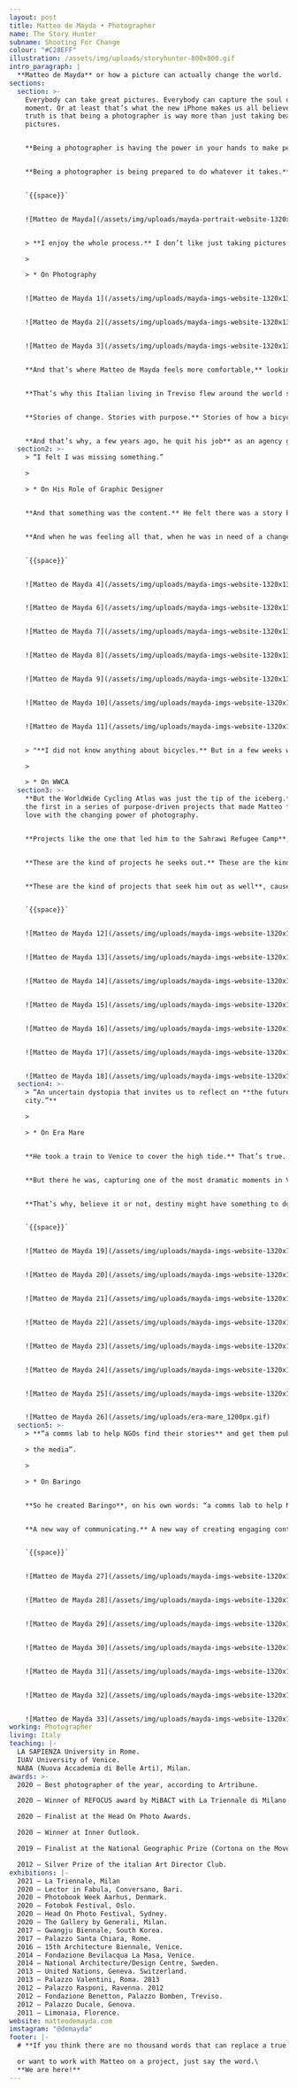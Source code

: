 ```yaml
---
layout: post
title: Matteo de Mayda • Photographer
name: The Story Hunter
subname: Shooting For Change
colour: "#C28EFF"
illustration: /assets/img/uploads/storyhunter-800x800.gif
intro_paragraph: |
  **Matteo de Mayda** or how a picture can actually change the world.
sections:
  section: >-
    Everybody can take great pictures. Everybody can capture the soul of a
    moment. Or at least that’s what the new iPhone makes us all believe. But the
    truth is that being a photographer is way more than just taking beautiful
    pictures. 


    **Being a photographer is having the power in your hands to make people believe.** To make them open their eyes and see what’s really going on out there. Being a photographer has nothing to do with having a camera in your pocket or hanging from your neck.


    **Being a photographer is being prepared to do whatever it takes.** To fly wherever you have to. To meet whomever you need to meet in order to find the right story. To tell the world there’s something more than what they see on social media.


    `{{space}}`


    ![Matteo de Mayda](/assets/img/uploads/mayda-portrait-website-1320x1320px-01.jpg)


    > **I enjoy the whole process.** I don’t like just taking pictures which is 30% of what I do.

    >

    > * On Photography


    ![Matteo de Mayda 1](/assets/img/uploads/mayda-imgs-website-1320x1320px-01.jpg)


    ![Matteo de Mayda 2](/assets/img/uploads/mayda-imgs-website-1320x1320px-02.jpg)


    ![Matteo de Mayda 3](/assets/img/uploads/mayda-imgs-website-1320x1320px-03.jpg)


    **And that’s where Matteo de Mayda feels more comfortable,** looking deep into what’s actually out there and telling that story to the world. Finding the path to people’s hearts. One picture at a time.


    **That’s why this Italian living in Treviso flew around the world several times.** From China to Kenya, from Algeria to Guatemala he just boarded every plane that could lead him to a great story.


    **Stories of change. Stories with purpose.** Stories of how a bicycle can make the world a better place or even how pastry can actually make a whole culture rethink things.


    **And that’s why, a few years ago, he quit his job** as an agency graphic designer to pursue his dream.
  section2: >-
    > “I felt I was missing something.”

    >

    > * On His Role of Graphic Designer


    **And that something was the content.** He felt there was a story behind every project he was working on, but the story was not properly covered, or told.


    **And when he was feeling all that, when he was in need of a change, Macramè contacted him to work on a photography project.** The project: The WorldWide Cycling Atlas. A project that took him to Guatemala and allowed him to test himself as a photographer, offering the world a new perspective, a new way of thinking about the concept of the bicycle.


    `{{space}}`


    ![Matteo de Mayda 4](/assets/img/uploads/mayda-imgs-website-1320x1320px-04.jpg)


    ![Matteo de Mayda 6](/assets/img/uploads/mayda-imgs-website-1320x1320px-05.jpg)


    ![Matteo de Mayda 7](/assets/img/uploads/mayda-imgs-website-1320x1320px-06.jpg)


    ![Matteo de Mayda 8](/assets/img/uploads/mayda-imgs-website-1320x1320px-07.jpg)


    ![Matteo de Mayda 9](/assets/img/uploads/mayda-imgs-website-1320x1320px-08.jpg)


    ![Matteo de Mayda 10](/assets/img/uploads/mayda-imgs-website-1320x1320px-09.jpg)


    ![Matteo de Mayda 11](/assets/img/uploads/mayda-imgs-website-1320x1320px-10.jpg)


    > "**I did not know anything about bicycles.** But in a few weeks we found over a thousand different stories about bikes around the world."

    >

    > * On WWCA
  section3: >-
    **But the WorldWide Cycling Atlas was just the tip of the iceberg.** It was
    the first in a series of purpose-driven projects that made Matteo fall in
    love with the changing power of photography.   


    **Projects like the one that led him to the Sahrawi Refugee Camp**, where he had the opportunity of telling the whole world how a pastry workshop can actually bring about change, shape a culture and give thousands of refugees a job to overcome adversity.


    **These are the kind of projects he seeks out.** These are the kind of projects that allowed him to work for Greenpeace, National Geographic, The New York Times, The Guardian, Rolling Stone Magazine, The Wall Street Journal or the World Health Organization.


    **These are the kind of projects that seek him out as well**, cause you might call it destiny, you might call it luck, but the truth is one of his most important projects was conceived by chance.


    `{{space}}`


    ![Matteo de Mayda 12](/assets/img/uploads/mayda-imgs-website-1320x1320px-11.jpg)


    ![Matteo de Mayda 13](/assets/img/uploads/mayda-imgs-website-1320x1320px-12.jpg)


    ![Matteo de Mayda 14](/assets/img/uploads/mayda-imgs-website-1320x1320px-13.jpg)


    ![Matteo de Mayda 15](/assets/img/uploads/mayda-imgs-website-1320x1320px-14.jpg)


    ![Matteo de Mayda 16](/assets/img/uploads/mayda-imgs-website-1320x1320px-16.jpg)


    ![Matteo de Mayda 17](/assets/img/uploads/mayda-imgs-website-1320x1320px-15.jpg)


    ![Matteo de Mayda 18](/assets/img/uploads/mayda-imgs-website-1320x1320px-17.jpg)
  section4: >-
    > “An uncertain dystopia that invites us to reflect on **the future of the
    city.”**

    >

    > * On Era Mare


    **He took a train to Venice to cover the high tide.** That’s true. But he never thought it would be the highest tide in decades. He never thought it would be such worldwide news. And most definitely he never thought it would become a book.


    **But there he was, capturing one of the most dramatic moments in Venice** and (by chance) at the same time being hosted by a book publisher! A book publisher who saw his pictures and yelled “stop the presses”. A book publisher who thought those amazing photos needed the fine writing skills of Francesca Seravalle, to create “an uncertain dystopia that invites us to reflect on the future of the city.”


    **That’s why, believe it or not, destiny might have something to do with the publishing of Era Mare,** a book Matteo describes as “a chronicle of the hanging, fragile atmosphere of Venice, its lagoon and the Venetians.” A book whose profits would be donated to help Venetians get back on track. A book that inspired him and made him realize NGOs needed a new way of telling their stories. 


    `{{space}}`


    ![Matteo de Mayda 19](/assets/img/uploads/mayda-imgs-website-1320x1320px-18.jpg)


    ![Matteo de Mayda 20](/assets/img/uploads/mayda-imgs-website-1320x1320px-20.jpg)


    ![Matteo de Mayda 21](/assets/img/uploads/mayda-imgs-website-1320x1320px-19.jpg)


    ![Matteo de Mayda 22](/assets/img/uploads/mayda-imgs-website-1320x1320px-21.jpg)


    ![Matteo de Mayda 23](/assets/img/uploads/mayda-imgs-website-1320x1320px-22.jpg)


    ![Matteo de Mayda 24](/assets/img/uploads/mayda-imgs-website-1320x1320px-24.jpg)


    ![Matteo de Mayda 25](/assets/img/uploads/mayda-imgs-website-1320x1320px-23.jpg)


    ![Matteo de Mayda 26](/assets/img/uploads/era-mare_1200px.gif)
  section5: >-
    > **“a comms lab to help NGOs find their stories** and get them published by

    > the media”.

    >

    > * On Baringo


    **So he created Baringo**, on his own words: “a comms lab to help NGOs find their stories and get them published by the media.”  


    **A new way of communicating.** A new way of creating engaging content. A new way of using photography to actually change the world. Because, as he says: “there’s no one job that can change things”, but telling these stories to the world comes pretty close.


    `{{space}}`


    ![Matteo de Mayda 27](/assets/img/uploads/mayda-imgs-website-1320x1320px-26.jpg)


    ![Matteo de Mayda 28](/assets/img/uploads/mayda-imgs-website-1320x1320px-27.jpg)


    ![Matteo de Mayda 29](/assets/img/uploads/mayda-imgs-website-1320x1320px-28.jpg)


    ![Matteo de Mayda 30](/assets/img/uploads/mayda-imgs-website-1320x1320px-29.jpg)


    ![Matteo de Mayda 31](/assets/img/uploads/mayda-imgs-website-1320x1320px-30.jpg)


    ![Matteo de Mayda 32](/assets/img/uploads/mayda-imgs-website-1320x1320px-31.jpg)


    ![Matteo de Mayda 33](/assets/img/uploads/mayda-imgs-website-1320x1320px-32.jpg)
working: Photographer
living: Italy
teaching: |-
  LA SAPIENZA University in Rome.
  IUAV University of Venice.
  NABA (Nuova Accademia di Belle Arti), Milan.
awards: >-
  2020 — Best photographer of the year, according to Artribune.

  2020 — Winner of REFOCUS award by MiBACT with La Triennale di Milano and MUFOCO.

  2020 — Finalist at the Head On Photo Awards.

  2020 — Winner at Inner Outlook.

  2019 — Finalist at the National Geographic Prize (Cortona on the Move Festival).

  2012 — Silver Prize of the italian Art Director Club.
exhibitions: |-
  2021 — La Triennale, Milan
  2020 — Lector in Fabula, Conversano, Bari.
  2020 — Photobook Week Aarhus, Denmark.
  2020 — Fotobok Festival, Oslo.
  2020 — Head On Photo Festival, Sydney.
  2020 — The Gallery by Generali, Milan.
  2017 — Gwangju Biennale, South Korea.
  2017 — Palazzo Santa Chiara, Rome.
  2016 — 15th Architecture Biennale, Venice.
  2014 — Fondazione Bevilacqua La Masa, Venice. 
  2014 — National Architecture/Design Centre, Sweden. 
  2013 — United Nations, Geneva. Switzerland.
  2013 — Palazzo Valentini, Roma. 2013
  2012 — Palazzo Rasponi, Ravenna. 2012
  2012 — Fondazione Benetton, Palazzo Bomben, Treviso.
  2012 — Palazzo Ducale, Genova. 
  2011 — Limonaia, Florence.
website: matteodemayda.com
imstagram: "@demayda"
footer: |-
  # **If you think there are no thousand words that can replace a true picture**

  or want to work with Matteo on a project, just say the word.\
  **We are here!**
---
```

